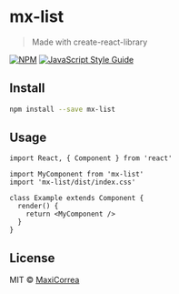 # mx-list

> Made with create-react-library

[![NPM](https://img.shields.io/npm/v/mx-list.svg)](https://www.npmjs.com/package/mx-list) [![JavaScript Style Guide](https://img.shields.io/badge/code_style-standard-brightgreen.svg)](https://standardjs.com)

## Install

```bash
npm install --save mx-list
```

## Usage

```tsx
import React, { Component } from 'react'

import MyComponent from 'mx-list'
import 'mx-list/dist/index.css'

class Example extends Component {
  render() {
    return <MyComponent />
  }
}
```

## License

MIT © [MaxiCorrea](https://github.com/MaxiCorrea)
